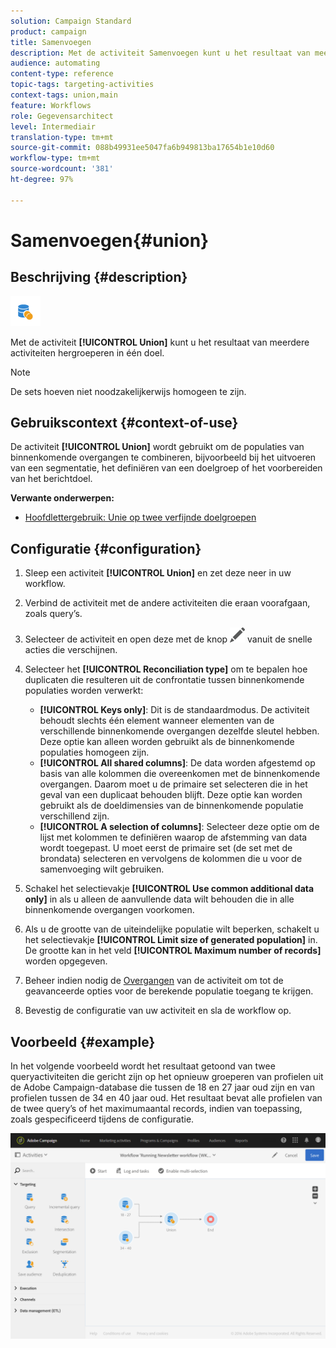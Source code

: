 ```yaml
---
solution: Campaign Standard
product: campaign
title: Samenvoegen
description: Met de activiteit Samenvoegen kunt u het resultaat van meerdere activiteiten hergroeperen in één doel.
audience: automating
content-type: reference
topic-tags: targeting-activities
context-tags: union,main
feature: Workflows
role: Gegevensarchitect
level: Intermediair
translation-type: tm+mt
source-git-commit: 088b49931ee5047fa6b949813ba17654b1e10d60
workflow-type: tm+mt
source-wordcount: '381'
ht-degree: 97%

---
```



# Samenvoegen{#union}

## Beschrijving {#description}

![](assets/union.png)

Met de activiteit **[!UICONTROL Union]** kunt u het resultaat van meerdere activiteiten hergroeperen in één doel.

>[!NOTE]
>
>De sets hoeven niet noodzakelijkerwijs homogeen te zijn.

## Gebruikscontext {#context-of-use}

De activiteit **[!UICONTROL Union]** wordt gebruikt om de populaties van binnenkomende overgangen te combineren, bijvoorbeeld bij het uitvoeren van een segmentatie, het definiëren van een doelgroep of het voorbereiden van het berichtdoel.

**Verwante onderwerpen:**

* [Hoofdlettergebruik: Unie op twee verfijnde doelgroepen](../../automating/using/union-on-two-refined-audiences.md)

## Configuratie {#configuration}

1. Sleep een activiteit **[!UICONTROL Union]** en zet deze neer in uw workflow.
1. Verbind de activiteit met de andere activiteiten die eraan voorafgaan, zoals query’s.
1. Selecteer de activiteit en open deze met de knop ![](assets/edit_darkgrey-24px.png) vanuit de snelle acties die verschijnen.
1. Selecteer het **[!UICONTROL Reconciliation type]** om te bepalen hoe duplicaten die resulteren uit de confrontatie tussen binnenkomende populaties worden verwerkt:

   * **[!UICONTROL Keys only]**: Dit is de standaardmodus. De activiteit behoudt slechts één element wanneer elementen van de verschillende binnenkomende overgangen dezelfde sleutel hebben. Deze optie kan alleen worden gebruikt als de binnenkomende populaties homogeen zijn.
   * **[!UICONTROL All shared columns]**: De data worden afgestemd op basis van alle kolommen die overeenkomen met de binnenkomende overgangen. Daarom moet u de primaire set selecteren die in het geval van een duplicaat behouden blijft. Deze optie kan worden gebruikt als de doeldimensies van de binnenkomende populatie verschillend zijn.
   * **[!UICONTROL A selection of columns]**: Selecteer deze optie om de lijst met kolommen te definiëren waarop de afstemming van data wordt toegepast. U moet eerst de primaire set (de set met de brondata) selecteren en vervolgens de kolommen die u voor de samenvoeging wilt gebruiken.

1. Schakel het selectievakje **[!UICONTROL Use common additional data only]** in als u alleen de aanvullende data wilt behouden die in alle binnenkomende overgangen voorkomen.
1. Als u de grootte van de uiteindelijke populatie wilt beperken, schakelt u het selectievakje **[!UICONTROL Limit size of generated population]** in. De grootte kan in het veld **[!UICONTROL Maximum number of records]** worden opgegeven.
1. Beheer indien nodig de [Overgangen](../../automating/using/activity-properties.md) van de activiteit om tot de geavanceerde opties voor de berekende populatie toegang te krijgen.
1. Bevestig de configuratie van uw activiteit en sla de workflow op.

## Voorbeeld {#example}

In het volgende voorbeeld wordt het resultaat getoond van twee queryactiviteiten die gericht zijn op het opnieuw groeperen van profielen uit de Adobe Campaign-database die tussen de 18 en 27 jaar oud zijn en van profielen tussen de 34 en 40 jaar oud. Het resultaat bevat alle profielen van de twee query’s of het maximumaantal records, indien van toepassing, zoals gespecificeerd tijdens de configuratie.

![](assets/wkf_union_example.png)